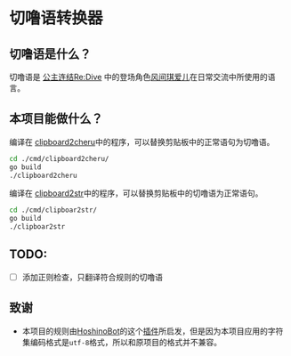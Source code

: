 # 切噜语转换器

## 切噜语是什么？

切噜语是 [公主连结Re:Dive](https://mzh.moegirl.org.cn/%E5%85%AC%E4%B8%BB%E8%BF%9E%E7%BB%93Re:Dive) 中的登场角色[风间琪爱儿](https://mzh.moegirl.org.cn/zh-hans/%E9%A3%8E%E9%97%B4%E7%90%AA%E7%88%B1%E5%84%BF)在日常交流中所使用的语言。

## 本项目能做什么？

编译在 [clipboard2cheru](./cmd/clipboard2cheru/)中的程序，可以替换剪贴板中的正常语句为切噜语。
```bash
cd ./cmd/clipboard2cheru/
go build
./clipboard2cheru 
```
编译在 [clipboard2str](./cmd/clipboadr2str)中的程序，可以替换剪贴板中的切噜语为正常语句。
```bash
cd ./cmd/clipboar2str/
go build
./clipboar2str 
```

## TODO:

- [ ] 添加正则检查，只翻译符合规则的切噜语

## 致谢

- 本项目的规则由[HoshinoBot](https://github.com/Ice-Cirno/HoshinoBot)的这个[插件](https://github.com/Ice-Cirno/HoshinoBot/blob/master/hoshino/modules/priconne/cherugo.py)所启发，但是因为本项目应用的字符集编码格式是`utf-8`格式，所以和原项目的格式并不兼容。
